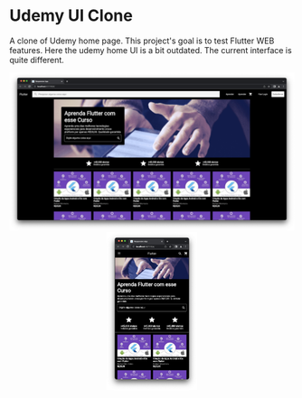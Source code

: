 <!-- description section-->

# Udemy UI Clone

<p> A clone of Udemy home page. This project's goal is to test Flutter WEB features. Here the udemy home UI is a bit outdated. The current interface is quite different.</p>

<p float="left" align="center">
    <img height="280" src="readme-images/full-screen.png">
    <img height="280" src="readme-images/small-screen.png">
</p>
